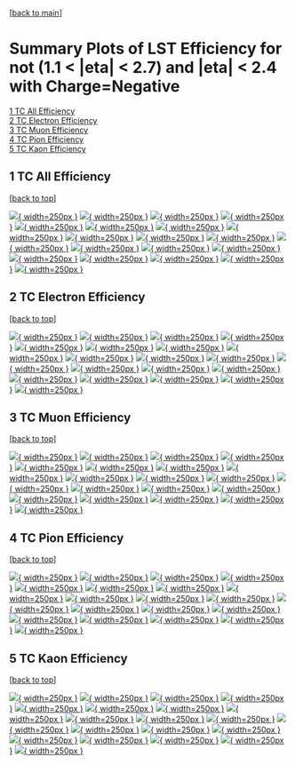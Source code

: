 [[back to main](./)]

# <a name="top"></a> Summary Plots of LST Efficiency for not (1.1 < |eta| < 2.7) and |eta| < 2.4 with Charge=Negative

[1 TC All Efficiency](#1)<br/>[2 TC Electron Efficiency](#2)<br/>[3 TC Muon Efficiency](#3)<br/>[4 TC Pion Efficiency](#4)<br/>[5 TC Kaon Efficiency](#5)<br/>



## <a name="1"></a> 1 TC All Efficiency

 [[back to top](#top)]

[![](../mtv/var/TC_vtr_0_-1_eff_pt.png){ width=250px }](TC_vtr_0_-1_eff_pt.html)
[![](../mtv/var/TC_vtr_0_-1_eff_ptzoom.png){ width=250px }](TC_vtr_0_-1_eff_ptzoom.html)
[![](../mtv/var/TC_vtr_0_-1_eff_ptlow.png){ width=250px }](TC_vtr_0_-1_eff_ptlow.html)
[![](../mtv/var/TC_vtr_0_-1_eff_ptlowzoom.png){ width=250px }](TC_vtr_0_-1_eff_ptlowzoom.html)
[![](../mtv/var/TC_vtr_0_-1_eff_ptmtv.png){ width=250px }](TC_vtr_0_-1_eff_ptmtv.html)
[![](../mtv/var/TC_vtr_0_-1_eff_ptmtvzoom.png){ width=250px }](TC_vtr_0_-1_eff_ptmtvzoom.html)
[![](../mtv/var/TC_vtr_0_-1_eff_eta.png){ width=250px }](TC_vtr_0_-1_eff_eta.html)
[![](../mtv/var/TC_vtr_0_-1_eff_etazoom.png){ width=250px }](TC_vtr_0_-1_eff_etazoom.html)
[![](../mtv/var/TC_vtr_0_-1_eff_etacoarse.png){ width=250px }](TC_vtr_0_-1_eff_etacoarse.html)
[![](../mtv/var/TC_vtr_0_-1_eff_etacoarsezoom.png){ width=250px }](TC_vtr_0_-1_eff_etacoarsezoom.html)
[![](../mtv/var/TC_vtr_0_-1_eff_phi.png){ width=250px }](TC_vtr_0_-1_eff_phi.html)
[![](../mtv/var/TC_vtr_0_-1_eff_phizoom.png){ width=250px }](TC_vtr_0_-1_eff_phizoom.html)
[![](../mtv/var/TC_vtr_0_-1_eff_phicoarse.png){ width=250px }](TC_vtr_0_-1_eff_phicoarse.html)
[![](../mtv/var/TC_vtr_0_-1_eff_phicoarsezoom.png){ width=250px }](TC_vtr_0_-1_eff_phicoarsezoom.html)
[![](../mtv/var/TC_vtr_0_-1_eff_dxy.png){ width=250px }](TC_vtr_0_-1_eff_dxy.html)
[![](../mtv/var/TC_vtr_0_-1_eff_dxycoarse.png){ width=250px }](TC_vtr_0_-1_eff_dxycoarse.html)
[![](../mtv/var/TC_vtr_0_-1_eff_dxycoarsezoom.png){ width=250px }](TC_vtr_0_-1_eff_dxycoarsezoom.html)
[![](../mtv/var/TC_vtr_0_-1_eff_dz.png){ width=250px }](TC_vtr_0_-1_eff_dz.html)
[![](../mtv/var/TC_vtr_0_-1_eff_dzcoarse.png){ width=250px }](TC_vtr_0_-1_eff_dzcoarse.html)
[![](../mtv/var/TC_vtr_0_-1_eff_dzcoarsezoom.png){ width=250px }](TC_vtr_0_-1_eff_dzcoarsezoom.html)


## <a name="2"></a> 2 TC Electron Efficiency

 [[back to top](#top)]

[![](../mtv/var/TC_vtr_11_-1_eff_pt.png){ width=250px }](TC_vtr_11_-1_eff_pt.html)
[![](../mtv/var/TC_vtr_11_-1_eff_ptzoom.png){ width=250px }](TC_vtr_11_-1_eff_ptzoom.html)
[![](../mtv/var/TC_vtr_11_-1_eff_ptlow.png){ width=250px }](TC_vtr_11_-1_eff_ptlow.html)
[![](../mtv/var/TC_vtr_11_-1_eff_ptlowzoom.png){ width=250px }](TC_vtr_11_-1_eff_ptlowzoom.html)
[![](../mtv/var/TC_vtr_11_-1_eff_ptmtv.png){ width=250px }](TC_vtr_11_-1_eff_ptmtv.html)
[![](../mtv/var/TC_vtr_11_-1_eff_ptmtvzoom.png){ width=250px }](TC_vtr_11_-1_eff_ptmtvzoom.html)
[![](../mtv/var/TC_vtr_11_-1_eff_eta.png){ width=250px }](TC_vtr_11_-1_eff_eta.html)
[![](../mtv/var/TC_vtr_11_-1_eff_etazoom.png){ width=250px }](TC_vtr_11_-1_eff_etazoom.html)
[![](../mtv/var/TC_vtr_11_-1_eff_etacoarse.png){ width=250px }](TC_vtr_11_-1_eff_etacoarse.html)
[![](../mtv/var/TC_vtr_11_-1_eff_etacoarsezoom.png){ width=250px }](TC_vtr_11_-1_eff_etacoarsezoom.html)
[![](../mtv/var/TC_vtr_11_-1_eff_phi.png){ width=250px }](TC_vtr_11_-1_eff_phi.html)
[![](../mtv/var/TC_vtr_11_-1_eff_phizoom.png){ width=250px }](TC_vtr_11_-1_eff_phizoom.html)
[![](../mtv/var/TC_vtr_11_-1_eff_phicoarse.png){ width=250px }](TC_vtr_11_-1_eff_phicoarse.html)
[![](../mtv/var/TC_vtr_11_-1_eff_phicoarsezoom.png){ width=250px }](TC_vtr_11_-1_eff_phicoarsezoom.html)
[![](../mtv/var/TC_vtr_11_-1_eff_dxy.png){ width=250px }](TC_vtr_11_-1_eff_dxy.html)
[![](../mtv/var/TC_vtr_11_-1_eff_dxycoarse.png){ width=250px }](TC_vtr_11_-1_eff_dxycoarse.html)
[![](../mtv/var/TC_vtr_11_-1_eff_dxycoarsezoom.png){ width=250px }](TC_vtr_11_-1_eff_dxycoarsezoom.html)
[![](../mtv/var/TC_vtr_11_-1_eff_dz.png){ width=250px }](TC_vtr_11_-1_eff_dz.html)
[![](../mtv/var/TC_vtr_11_-1_eff_dzcoarse.png){ width=250px }](TC_vtr_11_-1_eff_dzcoarse.html)
[![](../mtv/var/TC_vtr_11_-1_eff_dzcoarsezoom.png){ width=250px }](TC_vtr_11_-1_eff_dzcoarsezoom.html)


## <a name="3"></a> 3 TC Muon Efficiency

 [[back to top](#top)]

[![](../mtv/var/TC_vtr_13_-1_eff_pt.png){ width=250px }](TC_vtr_13_-1_eff_pt.html)
[![](../mtv/var/TC_vtr_13_-1_eff_ptzoom.png){ width=250px }](TC_vtr_13_-1_eff_ptzoom.html)
[![](../mtv/var/TC_vtr_13_-1_eff_ptlow.png){ width=250px }](TC_vtr_13_-1_eff_ptlow.html)
[![](../mtv/var/TC_vtr_13_-1_eff_ptlowzoom.png){ width=250px }](TC_vtr_13_-1_eff_ptlowzoom.html)
[![](../mtv/var/TC_vtr_13_-1_eff_ptmtv.png){ width=250px }](TC_vtr_13_-1_eff_ptmtv.html)
[![](../mtv/var/TC_vtr_13_-1_eff_ptmtvzoom.png){ width=250px }](TC_vtr_13_-1_eff_ptmtvzoom.html)
[![](../mtv/var/TC_vtr_13_-1_eff_eta.png){ width=250px }](TC_vtr_13_-1_eff_eta.html)
[![](../mtv/var/TC_vtr_13_-1_eff_etazoom.png){ width=250px }](TC_vtr_13_-1_eff_etazoom.html)
[![](../mtv/var/TC_vtr_13_-1_eff_etacoarse.png){ width=250px }](TC_vtr_13_-1_eff_etacoarse.html)
[![](../mtv/var/TC_vtr_13_-1_eff_etacoarsezoom.png){ width=250px }](TC_vtr_13_-1_eff_etacoarsezoom.html)
[![](../mtv/var/TC_vtr_13_-1_eff_phi.png){ width=250px }](TC_vtr_13_-1_eff_phi.html)
[![](../mtv/var/TC_vtr_13_-1_eff_phizoom.png){ width=250px }](TC_vtr_13_-1_eff_phizoom.html)
[![](../mtv/var/TC_vtr_13_-1_eff_phicoarse.png){ width=250px }](TC_vtr_13_-1_eff_phicoarse.html)
[![](../mtv/var/TC_vtr_13_-1_eff_phicoarsezoom.png){ width=250px }](TC_vtr_13_-1_eff_phicoarsezoom.html)
[![](../mtv/var/TC_vtr_13_-1_eff_dxy.png){ width=250px }](TC_vtr_13_-1_eff_dxy.html)
[![](../mtv/var/TC_vtr_13_-1_eff_dxycoarse.png){ width=250px }](TC_vtr_13_-1_eff_dxycoarse.html)
[![](../mtv/var/TC_vtr_13_-1_eff_dxycoarsezoom.png){ width=250px }](TC_vtr_13_-1_eff_dxycoarsezoom.html)
[![](../mtv/var/TC_vtr_13_-1_eff_dz.png){ width=250px }](TC_vtr_13_-1_eff_dz.html)
[![](../mtv/var/TC_vtr_13_-1_eff_dzcoarse.png){ width=250px }](TC_vtr_13_-1_eff_dzcoarse.html)
[![](../mtv/var/TC_vtr_13_-1_eff_dzcoarsezoom.png){ width=250px }](TC_vtr_13_-1_eff_dzcoarsezoom.html)


## <a name="4"></a> 4 TC Pion Efficiency

 [[back to top](#top)]

[![](../mtv/var/TC_vtr_211_-1_eff_pt.png){ width=250px }](TC_vtr_211_-1_eff_pt.html)
[![](../mtv/var/TC_vtr_211_-1_eff_ptzoom.png){ width=250px }](TC_vtr_211_-1_eff_ptzoom.html)
[![](../mtv/var/TC_vtr_211_-1_eff_ptlow.png){ width=250px }](TC_vtr_211_-1_eff_ptlow.html)
[![](../mtv/var/TC_vtr_211_-1_eff_ptlowzoom.png){ width=250px }](TC_vtr_211_-1_eff_ptlowzoom.html)
[![](../mtv/var/TC_vtr_211_-1_eff_ptmtv.png){ width=250px }](TC_vtr_211_-1_eff_ptmtv.html)
[![](../mtv/var/TC_vtr_211_-1_eff_ptmtvzoom.png){ width=250px }](TC_vtr_211_-1_eff_ptmtvzoom.html)
[![](../mtv/var/TC_vtr_211_-1_eff_eta.png){ width=250px }](TC_vtr_211_-1_eff_eta.html)
[![](../mtv/var/TC_vtr_211_-1_eff_etazoom.png){ width=250px }](TC_vtr_211_-1_eff_etazoom.html)
[![](../mtv/var/TC_vtr_211_-1_eff_etacoarse.png){ width=250px }](TC_vtr_211_-1_eff_etacoarse.html)
[![](../mtv/var/TC_vtr_211_-1_eff_etacoarsezoom.png){ width=250px }](TC_vtr_211_-1_eff_etacoarsezoom.html)
[![](../mtv/var/TC_vtr_211_-1_eff_phi.png){ width=250px }](TC_vtr_211_-1_eff_phi.html)
[![](../mtv/var/TC_vtr_211_-1_eff_phizoom.png){ width=250px }](TC_vtr_211_-1_eff_phizoom.html)
[![](../mtv/var/TC_vtr_211_-1_eff_phicoarse.png){ width=250px }](TC_vtr_211_-1_eff_phicoarse.html)
[![](../mtv/var/TC_vtr_211_-1_eff_phicoarsezoom.png){ width=250px }](TC_vtr_211_-1_eff_phicoarsezoom.html)
[![](../mtv/var/TC_vtr_211_-1_eff_dxy.png){ width=250px }](TC_vtr_211_-1_eff_dxy.html)
[![](../mtv/var/TC_vtr_211_-1_eff_dxycoarse.png){ width=250px }](TC_vtr_211_-1_eff_dxycoarse.html)
[![](../mtv/var/TC_vtr_211_-1_eff_dxycoarsezoom.png){ width=250px }](TC_vtr_211_-1_eff_dxycoarsezoom.html)
[![](../mtv/var/TC_vtr_211_-1_eff_dz.png){ width=250px }](TC_vtr_211_-1_eff_dz.html)
[![](../mtv/var/TC_vtr_211_-1_eff_dzcoarse.png){ width=250px }](TC_vtr_211_-1_eff_dzcoarse.html)
[![](../mtv/var/TC_vtr_211_-1_eff_dzcoarsezoom.png){ width=250px }](TC_vtr_211_-1_eff_dzcoarsezoom.html)


## <a name="5"></a> 5 TC Kaon Efficiency

 [[back to top](#top)]

[![](../mtv/var/TC_vtr_321_-1_eff_pt.png){ width=250px }](TC_vtr_321_-1_eff_pt.html)
[![](../mtv/var/TC_vtr_321_-1_eff_ptzoom.png){ width=250px }](TC_vtr_321_-1_eff_ptzoom.html)
[![](../mtv/var/TC_vtr_321_-1_eff_ptlow.png){ width=250px }](TC_vtr_321_-1_eff_ptlow.html)
[![](../mtv/var/TC_vtr_321_-1_eff_ptlowzoom.png){ width=250px }](TC_vtr_321_-1_eff_ptlowzoom.html)
[![](../mtv/var/TC_vtr_321_-1_eff_ptmtv.png){ width=250px }](TC_vtr_321_-1_eff_ptmtv.html)
[![](../mtv/var/TC_vtr_321_-1_eff_ptmtvzoom.png){ width=250px }](TC_vtr_321_-1_eff_ptmtvzoom.html)
[![](../mtv/var/TC_vtr_321_-1_eff_eta.png){ width=250px }](TC_vtr_321_-1_eff_eta.html)
[![](../mtv/var/TC_vtr_321_-1_eff_etazoom.png){ width=250px }](TC_vtr_321_-1_eff_etazoom.html)
[![](../mtv/var/TC_vtr_321_-1_eff_etacoarse.png){ width=250px }](TC_vtr_321_-1_eff_etacoarse.html)
[![](../mtv/var/TC_vtr_321_-1_eff_etacoarsezoom.png){ width=250px }](TC_vtr_321_-1_eff_etacoarsezoom.html)
[![](../mtv/var/TC_vtr_321_-1_eff_phi.png){ width=250px }](TC_vtr_321_-1_eff_phi.html)
[![](../mtv/var/TC_vtr_321_-1_eff_phizoom.png){ width=250px }](TC_vtr_321_-1_eff_phizoom.html)
[![](../mtv/var/TC_vtr_321_-1_eff_phicoarse.png){ width=250px }](TC_vtr_321_-1_eff_phicoarse.html)
[![](../mtv/var/TC_vtr_321_-1_eff_phicoarsezoom.png){ width=250px }](TC_vtr_321_-1_eff_phicoarsezoom.html)
[![](../mtv/var/TC_vtr_321_-1_eff_dxy.png){ width=250px }](TC_vtr_321_-1_eff_dxy.html)
[![](../mtv/var/TC_vtr_321_-1_eff_dxycoarse.png){ width=250px }](TC_vtr_321_-1_eff_dxycoarse.html)
[![](../mtv/var/TC_vtr_321_-1_eff_dxycoarsezoom.png){ width=250px }](TC_vtr_321_-1_eff_dxycoarsezoom.html)
[![](../mtv/var/TC_vtr_321_-1_eff_dz.png){ width=250px }](TC_vtr_321_-1_eff_dz.html)
[![](../mtv/var/TC_vtr_321_-1_eff_dzcoarse.png){ width=250px }](TC_vtr_321_-1_eff_dzcoarse.html)
[![](../mtv/var/TC_vtr_321_-1_eff_dzcoarsezoom.png){ width=250px }](TC_vtr_321_-1_eff_dzcoarsezoom.html)

